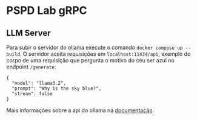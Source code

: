 # PSPD Lab gRPC

## LLM Server

Para subir o servidor do ollama execute o comando `docker compose up --build`. O servidor aceita requisições em `localhost:11434/api`, exemplo do corpo de uma requisição que pergunta o motivo do céu ser azul no endpoint `/generate`:

```
{
  "model": "llama3.2",
  "prompt": "Why is the sky blue?",
  "stream": false
}
```

Mais informações sobre a api do ollama na [documentação](https://github.com/ollama/ollama/blob/main/docs/api.md).